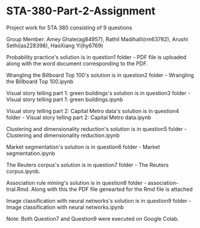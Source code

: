 # STA-380-Part-2-Assignment
Project work for STA 380 consisting of 9 questions

Group Member: Amey Ghate(ag84957), Rathil Madihalli(rm63782), Arushi Sethi(as228398), HaoXiang Yi(hy6769)

Probability practice's solution is in question1 folder - PDF file is uploaded along with the word document corresponding to the PDF.

Wrangling the Billboard Top 100's solution is in question2 folder - Wrangling the Billboard Top 100.ipynb

Visual story telling part 1: green buildings's solution is in question3 folder - Visual story telling part 1: green buildings.ipynb

Visual story telling part 2: Capital Metro data's solution is in question4 folder -  Visual story telling part 2: Capital Metro data.ipynb

Clustering and dimensionality reduction's solution is in question5 folder - Clustering and dimensionality reduction.ipynb

Market segmentation's solution is in question6 folder - Market segmentation.ipynb

The Reuters corpus's solution is in question7 folder - The Reuters corpus.ipynb.

Association rule mining's solution is in question8 folder - association-trial.Rmd. Along with this the PDF file genearted for the Rmd file is attached

Image classification with neural networks's solution is in question9 folder - Image classification with neural networks.ipynb

Note: Both Question7 and Question9 were executed on Google Colab.
